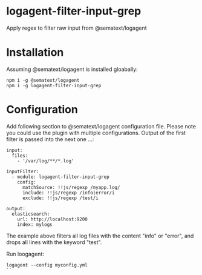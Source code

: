 # logagent-filter-input-grep
Apply regex to filter raw input from @sematext/logagent

# Installation 

Assuming @sematext/logagent is installed gloabally: 

```
npm i -g @sematext/logagent
npm i -g logagent-filter-input-grep
```

# Configuration 

Add following section to @sematext/logagent configuration file. Please note you could use the plugin with multiple configurations. Output of the first filter is passed into the next one ...: 

```
input: 
  files:
    - '/var/log/**/*.log'

inputFilter:
  - module: logagent-filter-input-grep
    config:
      matchSource: !!js/regexp /myapp.log/
      include: !!js/regexp /info|error/i
      exclude: !!js/regexp /test/i

output:
  elasticsearch:
    url: http://localhost:9200
    index: mylogs

```

The example above filters all log files with the content "info" or "error", and drops all lines with the keyword "test". 

Run loogagent: 
```
logagent --config myconfig.yml 
`` 
